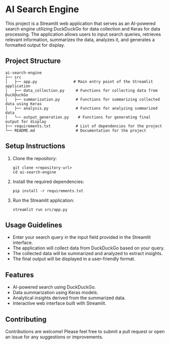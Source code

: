 # AI Search Engine

This project is a Streamlit web application that serves as an AI-powered search engine utilizing DuckDuckGo for data collection and Keras for data processing. The application allows users to input search queries, retrieves relevant information, summarizes the data, analyzes it, and generates a formatted output for display.

## Project Structure

```
ai-search-engine
├── src
│   ├── app.py                # Main entry point of the Streamlit application
│   ├── data_collection.py     # Functions for collecting data from DuckDuckGo
│   ├── summarization.py       # Functions for summarizing collected data using Keras
│   ├── analysis.py            # Functions for analyzing summarized data
│   └── output_generation.py    # Functions for generating final output for display
├── requirements.txt           # List of dependencies for the project
└── README.md                  # Documentation for the project
```

## Setup Instructions

1. Clone the repository:
   ```
   git clone <repository-url>
   cd ai-search-engine
   ```

2. Install the required dependencies:
   ```
   pip install -r requirements.txt
   ```

3. Run the Streamlit application:
   ```
   streamlit run src/app.py
   ```

## Usage Guidelines

- Enter your search query in the input field provided in the Streamlit interface.
- The application will collect data from DuckDuckGo based on your query.
- The collected data will be summarized and analyzed to extract insights.
- The final output will be displayed in a user-friendly format.

## Features

- AI-powered search using DuckDuckGo.
- Data summarization using Keras models.
- Analytical insights derived from the summarized data.
- Interactive web interface built with Streamlit.

## Contributing

Contributions are welcome! Please feel free to submit a pull request or open an issue for any suggestions or improvements.